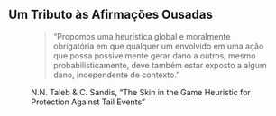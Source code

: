 ## Um Tributo às Afirmações Ousadas

<figure>
  <blockquote>
    &ldquo;Propomos uma heurística global e moralmente obrigatória em que qualquer um envolvido em uma ação que possa possivelmente gerar dano a outros, mesmo probabilisticamente, deve também estar exposto a algum dano, independente de contexto.&rdquo;
  </blockquote>
  
  <figcaption>
    N.N. Taleb & C. Sandis, &ldquo;The Skin in the Game Heuristic for
    Protection Against Tail Events&rdquo;
  </figcaption>
</figure>
